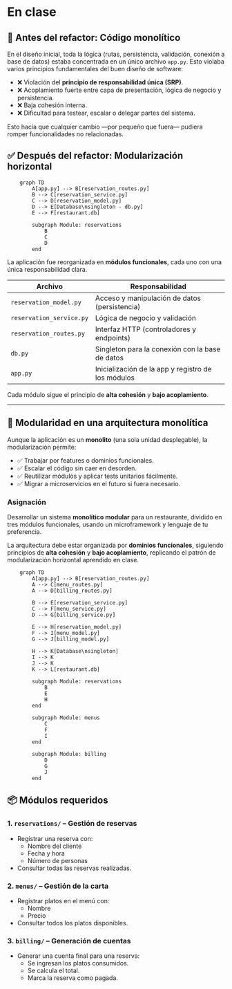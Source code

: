 # En clase

## 🔁 Antes del refactor: Código monolítico

En el diseño inicial, toda la lógica (rutas, persistencia, validación, conexión a base de datos) estaba concentrada en un único archivo `app.py`. Esto violaba varios principios fundamentales del buen diseño de software:

- ❌ Violación del **principio de responsabilidad única (SRP)**.
- ❌ Acoplamiento fuerte entre capa de presentación, lógica de negocio y persistencia.
- ❌ Baja cohesión interna.
- ❌ Dificultad para testear, escalar o delegar partes del sistema.

Esto hacía que cualquier cambio —por pequeño que fuera— pudiera romper funcionalidades no relacionadas.

## ✅ Después del refactor: Modularización horizontal

```mermaid
    graph TD
        A[app.py] --> B[reservation_routes.py]
        B --> C[reservation_service.py]
        C --> D[reservation_model.py]
        D --> E[Database\nsingleton - db.py]
        E --> F[restaurant.db]

        subgraph Module: reservations
            B
            C
            D
        end
```

La aplicación fue reorganizada en **módulos funcionales**, cada uno con una única responsabilidad clara.

| Archivo                    | Responsabilidad                                      |
|----------------------------|------------------------------------------------------|
| `reservation_model.py`     | Acceso y manipulación de datos (persistencia)       |
| `reservation_service.py`   | Lógica de negocio y validación                      |
| `reservation_routes.py`    | Interfaz HTTP (controladores y endpoints)           |
| `db.py`                    | Singleton para la conexión con la base de datos     |
| `app.py`                   | Inicialización de la app y registro de los módulos  |

Cada módulo sigue el principio de **alta cohesión** y **bajo acoplamiento**.

---

## 📐 Modularidad en una arquitectura monolítica

Aunque la aplicación es un **monolito** (una sola unidad desplegable), la modularización permite:

- ✅ Trabajar por features o dominios funcionales.
- ✅ Escalar el código sin caer en desorden.
- ✅ Reutilizar módulos y aplicar tests unitarios fácilmente.
- ✅ Migrar a microservicios en el futuro si fuera necesario.


### Asignación

Desarrollar un sistema **monolítico modular** para un restaurante, dividido en tres módulos funcionales, usando un microframework y lenguaje de tu preferencia.

La arquitectura debe estar organizada por **dominios funcionales**, siguiendo principios de **alta cohesión** y **bajo acoplamiento**, replicando el patrón de modularización horizontal aprendido en clase.

```mermaid
    graph TD
        A[app.py] --> B[reservation_routes.py]
        A --> C[menu_routes.py]
        A --> D[billing_routes.py]

        B --> E[reservation_service.py]
        C --> F[menu_service.py]
        D --> G[billing_service.py]

        E --> H[reservation_model.py]
        F --> I[menu_model.py]
        G --> J[billing_model.py]

        H --> K[Database\nsingleton]
        I --> K
        J --> K
        K --> L[restaurant.db]

        subgraph Module: reservations
            B
            E
            H
        end

        subgraph Module: menus
            C
            F
            I
        end

        subgraph Module: billing
            D
            G
            J
        end
```

## 📦 Módulos requeridos

### 1. `reservations/` – Gestión de reservas
- Registrar una reserva con:
  - Nombre del cliente
  - Fecha y hora
  - Número de personas
- Consultar todas las reservas realizadas.

### 2. `menus/` – Gestión de la carta
- Registrar platos en el menú con:
  - Nombre
  - Precio
- Consultar todos los platos disponibles.

### 3. `billing/` – Generación de cuentas
- Generar una cuenta final para una reserva:
  - Se ingresan los platos consumidos.
  - Se calcula el total.
  - Marca la reserva como pagada.